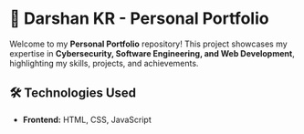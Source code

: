 # 🚀 Darshan KR - Personal Portfolio  

Welcome to my **Personal Portfolio** repository! This project showcases my expertise in **Cybersecurity, Software Engineering, and Web Development**, highlighting my skills, projects, and achievements.  



## 🛠️ Technologies Used  
- **Frontend:** HTML, CSS, JavaScript  
